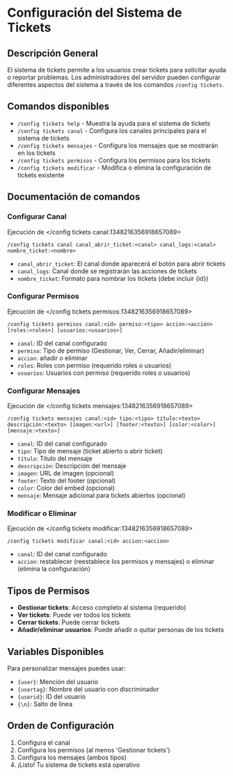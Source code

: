 # Configuración del Sistema de Tickets

## Descripción General

El sistema de tickets permite a los usuarios crear tickets para solicitar ayuda o reportar problemas. Los administradores del servidor pueden configurar diferentes aspectos del sistema a través de los comandos `/config tickets`.

## Comandos disponibles

- `/config tickets help` - Muestra la ayuda para el sistema de tickets
- `/config tickets canal` - Configura los canales principales para el sistema de tickets
- `/config tickets mensajes` - Configura los mensajes que se mostrarán en los tickets
- `/config tickets permisos` - Configura los permisos para los tickets
- `/config tickets modificar` - Modifica o elimina la configuración de tickets existente

## Documentación de comandos

### Configurar Canal

Ejecución de </config tickets canal:1348216356918657089>

```
/config tickets canal canal_abrir_ticket:<canal> canal_logs:<canal> nombre_ticket:<nombre>
```

- `canal_abrir_ticket`: El canal donde aparecerá el botón para abrir tickets
- `canal_logs`: Canal donde se registrarán las acciones de tickets
- `nombre_ticket`: Formato para nombrar los tickets (debe incluir {id})

### Configurar Permisos

Ejecución de </config tickets permisos:1348216356918657089>

```
/config tickets permisos canal:<id> permiso:<tipo> accion:<acción> [roles:<roles>] [usuarios:<usuarios>]
```

- `canal`: ID del canal configurado
- `permiso`: Tipo de permiso (Gestionar, Ver, Cerrar, Añadir/eliminar)
- `accion`: añadir o eliminar
- `roles`: Roles con permiso (requerido roles o usuarios)
- `usuarios`: Usuarios con permiso (requerido roles o usuarios)

### Configurar Mensajes

Ejecución de </config tickets mensajes:1348216356918657089>

```
/config tickets mensajes canal:<id> tipo:<tipo> título:<texto> descripción:<texto> [imagen:<url>] [footer:<texto>] [color:<color>] [mensaje:<texto>]
```

- `canal`: ID del canal configurado
- `tipo`: Tipo de mensaje (ticket abierto o abrir ticket)
- `título`: Título del mensaje
- `descripción`: Descripción del mensaje
- `imagen`: URL de imagen (opcional)
- `footer`: Texto del footer (opcional)
- `color`: Color del embed (opcional)
- `mensaje`: Mensaje adicional para tickets abiertos (opcional)

### Modificar o Eliminar

Ejecución de </config tickets modificar:1348216356918657089>

```
/config tickets modificar canal:<id> accion:<accion>
```

- `canal`: ID del canal configurado
- `accion`: restablecer (reestablece los permisos y mensajes) o eliminar (elimina la configuración)

## Tipos de Permisos

- **Gestionar tickets**: Acceso completo al sistema (requerido)
- **Ver tickets**: Puede ver todos los tickets
- **Cerrar tickets**: Puede cerrar tickets
- **Añadir/eliminar usuarios**: Puede añadir o quitar personas de los tickets

## Variables Disponibles

Para personalizar mensajes puedes usar:
- `{user}`: Mención del usuario
- `{usertag}`: Nombre del usuario con discriminador
- `{userid}`: ID del usuario
- `{\n}`: Salto de línea

## Orden de Configuración

1. Configura el canal
2. Configura los permisos (al menos 'Gestionar tickets')
3. Configura los mensajes (ambos tipos)
4. ¡Listo! Tu sistema de tickets está operativo